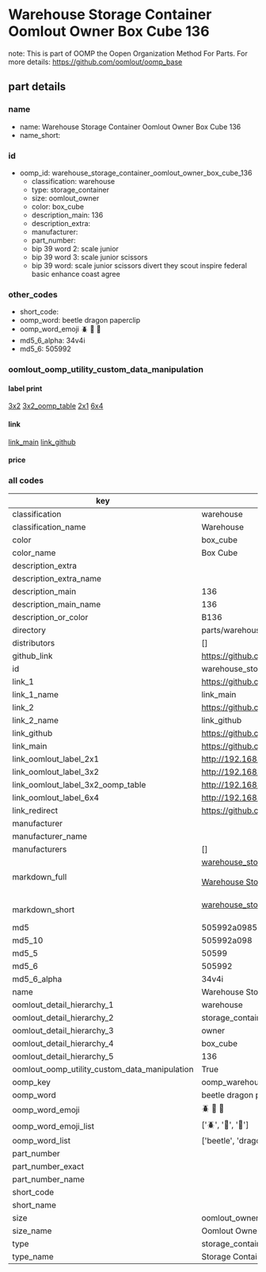 # Warehouse Storage Container Oomlout Owner Box Cube 136  

note: This is part of OOMP the Oopen Organization Method For Parts. For more details: https://github.com/oomlout/oomp_base

##  part details
  







### name
* name: Warehouse Storage Container Oomlout Owner Box Cube 136
* name_short: 
### id
* oomp_id: warehouse_storage_container_oomlout_owner_box_cube_136
  * classification: warehouse
  * type: storage_container
  * size: oomlout_owner
  * color: box_cube
  * description_main: 136
  * description_extra: 
  * manufacturer: 
  * part_number: 
  * bip 39 word 2: scale junior
  * bip 39 word 3: scale junior scissors
  * bip 39 word: scale junior scissors divert they scout inspire federal basic enhance coast agree

### other_codes
* short_code: 
* oomp_word: beetle dragon paperclip
* oomp_word_emoji :beetle: :dragon: :paperclip:
* md5_6_alpha: 34v4i
* md5_6: 505992






### oomlout_oomp_utility_custom_data_manipulation
#### label print
[3x2](http://192.168.1.245:1112/?label=oomp%2034v4i)
[3x2_oomp_table](http://192.168.1.108:1112/?label=oomp%2034v4i)
[2x1](http://192.168.1.242:1112/?label=oomp%2034v4i)
[6x4](http://192.168.1.55:1112/?label=oomp%2034v4i)    

#### link

[link_main](https://github.com/oomlout/oomlout_oomp_version_1_messy/tree/main/parts/warehouse_storage_container_oomlout_owner_box_cube_136) [link_github](https://github.com/oomlout/oomlout_oomp_version_1_messy/tree/main/parts/warehouse_storage_container_oomlout_owner_box_cube_136)                             

#### price







### all codes 
| key | value |  
| --- | --- |  
| classification | warehouse |  
| classification_name | Warehouse |  
| color | box_cube |  
| color_name | Box Cube |  
| description_extra |  |  
| description_extra_name |  |  
| description_main | 136 |  
| description_main_name | 136 |  
| description_or_color | B136 |  
| directory | parts/warehouse_storage_container_oomlout_owner_box_cube_136 |  
| distributors | [] |  
| github_link | https://github.com/oomlout/oomlout_oomp_part_src/tree/main/parts/warehouse_storage_container_oomlout_owner_box_cube_136 |  
| id | warehouse_storage_container_oomlout_owner_box_cube_136 |  
| link_1 | https://github.com/oomlout/oomlout_oomp_version_1_messy/tree/main/parts/warehouse_storage_container_oomlout_owner_box_cube_136 |  
| link_1_name | link_main |  
| link_2 | https://github.com/oomlout/oomlout_oomp_version_1_messy/tree/main/parts/warehouse_storage_container_oomlout_owner_box_cube_136 |  
| link_2_name | link_github |  
| link_github | https://github.com/oomlout/oomlout_oomp_version_1_messy/tree/main/parts/warehouse_storage_container_oomlout_owner_box_cube_136 |  
| link_main | https://github.com/oomlout/oomlout_oomp_version_1_messy/tree/main/parts/warehouse_storage_container_oomlout_owner_box_cube_136 |  
| link_oomlout_label_2x1 | http://192.168.1.242:1112/?label=oomp%2034v4i |  
| link_oomlout_label_3x2 | http://192.168.1.245:1112/?label=oomp%2034v4i |  
| link_oomlout_label_3x2_oomp_table | http://192.168.1.108:1112/?label=oomp%2034v4i |  
| link_oomlout_label_6x4 | http://192.168.1.55:1112/?label=oomp%2034v4i |  
| link_redirect | https://github.com/oomlout/oomlout_oomp_version_1_messy/tree/main/parts/warehouse_storage_container_oomlout_owner_box_cube_136 |  
| manufacturer |  |  
| manufacturer_name |  |  
| manufacturers | [] |  
| markdown_full | [warehouse_storage_container_oomlout_owner_box_cube_136](none)<br>[](none)<br>[Warehouse Storage Container Oomlout Owner Box Cube 136](none)<br><br> |  
| markdown_short | [warehouse_storage_container_oomlout_owner_box_cube_136](none)<br><br> |  
| md5 | 505992a098546eab057043fd821e4e00 |  
| md5_10 | 505992a098 |  
| md5_5 | 50599 |  
| md5_6 | 505992 |  
| md5_6_alpha | 34v4i |  
| name | Warehouse Storage Container Oomlout Owner Box Cube 136 |  
| oomlout_detail_hierarchy_1 | warehouse |  
| oomlout_detail_hierarchy_2 | storage_container |  
| oomlout_detail_hierarchy_3 | owner |  
| oomlout_detail_hierarchy_4 | box_cube |  
| oomlout_detail_hierarchy_5 | 136 |  
| oomlout_oomp_utility_custom_data_manipulation | True |  
| oomp_key | oomp_warehouse_storage_container_oomlout_owner_box_cube_136 |  
| oomp_word | beetle dragon paperclip |  
| oomp_word_emoji | :beetle: :dragon: :paperclip: |  
| oomp_word_emoji_list | [':beetle:', ':dragon:', ':paperclip:'] |  
| oomp_word_list | ['beetle', 'dragon', 'paperclip'] |  
| part_number |  |  
| part_number_exact |  |  
| part_number_name |  |  
| short_code |  |  
| short_name |  |  
| size | oomlout_owner |  
| size_name | Oomlout Owner |  
| type | storage_container |  
| type_name | Storage Container |  
